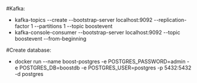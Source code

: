 #Kafka:
- kafka-topics --create --bootstrap-server localhost:9092 --replication-factor 1 --partitions 1 --topic boostevent
- kafka-console-consumer --bootstrap-server localhost:9092 --topic boostevent --from-beginning

#Create database:
- docker run --name boost-postgres -e POSTGRES_PASSWORD=admin -e POSTGRES_DB=boostdb -e POSTGRES_USER=postgres -p 5432:5432 -d postgres